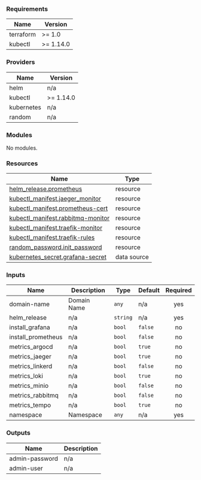 <!-- BEGIN_TF_DOCS -->
### Requirements

| Name | Version |
|------|---------|
| terraform | >= 1.0 |
| kubectl | >= 1.14.0 |

### Providers

| Name | Version |
|------|---------|
| helm | n/a |
| kubectl | >= 1.14.0 |
| kubernetes | n/a |
| random | n/a |

### Modules

No modules.

### Resources

| Name | Type |
|------|------|
| [helm_release.prometheus](https://registry.terraform.io/providers/hashicorp/helm/latest/docs/resources/release) | resource |
| [kubectl_manifest.jaeger_monitor](https://registry.terraform.io/providers/gavinbunney/kubectl/latest/docs/resources/manifest) | resource |
| [kubectl_manifest.prometheus-cert](https://registry.terraform.io/providers/gavinbunney/kubectl/latest/docs/resources/manifest) | resource |
| [kubectl_manifest.rabbitmq-monitor](https://registry.terraform.io/providers/gavinbunney/kubectl/latest/docs/resources/manifest) | resource |
| [kubectl_manifest.traefik-monitor](https://registry.terraform.io/providers/gavinbunney/kubectl/latest/docs/resources/manifest) | resource |
| [kubectl_manifest.traefik-rules](https://registry.terraform.io/providers/gavinbunney/kubectl/latest/docs/resources/manifest) | resource |
| [random_password.init_password](https://registry.terraform.io/providers/hashicorp/random/latest/docs/resources/password) | resource |
| [kubernetes_secret.grafana-secret](https://registry.terraform.io/providers/hashicorp/kubernetes/latest/docs/data-sources/secret) | data source |

### Inputs

| Name | Description | Type | Default | Required |
|------|-------------|------|---------|:--------:|
| domain-name | Domain Name | `any` | n/a | yes |
| helm\_release | n/a | `string` | n/a | yes |
| install\_grafana | n/a | `bool` | `false` | no |
| install\_prometheus | n/a | `bool` | `false` | no |
| metrics\_argocd | n/a | `bool` | `true` | no |
| metrics\_jaeger | n/a | `bool` | `true` | no |
| metrics\_linkerd | n/a | `bool` | `false` | no |
| metrics\_loki | n/a | `bool` | `true` | no |
| metrics\_minio | n/a | `bool` | `false` | no |
| metrics\_rabbitmq | n/a | `bool` | `false` | no |
| metrics\_tempo | n/a | `bool` | `true` | no |
| namespace | Namespace | `any` | n/a | yes |

### Outputs

| Name | Description |
|------|-------------|
| admin-password | n/a |
| admin-user | n/a |
<!-- END_TF_DOCS -->